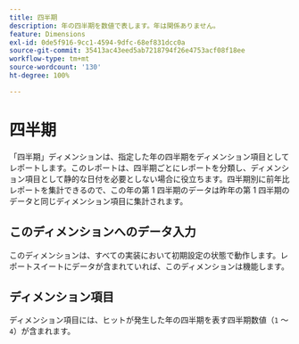 ```yaml
---
title: 四半期
description: 年の四半期を数値で表します。年は関係ありません。
feature: Dimensions
exl-id: 0de5f916-9cc1-4594-9dfc-68ef831dcc0a
source-git-commit: 35413ac43eed5ab7218794f26e4753acf08f18ee
workflow-type: tm+mt
source-wordcount: '130'
ht-degree: 100%

---
```


# 四半期

「四半期」ディメンションは、指定した年の四半期をディメンション項目としてレポートします。このレポートは、四半期ごとにレポートを分類し、ディメンション項目として静的な日付を必要としない場合に役立ちます。四半期別に前年比レポートを集計できるので、この年の第 1 四半期のデータは昨年の第 1 四半期のデータと同じディメンション項目に集計されます。

## このディメンションへのデータ入力

このディメンションは、すべての実装において初期設定の状態で動作します。レポートスイートにデータが含まれていれば、このディメンションは機能します。

## ディメンション項目

ディメンション項目には、ヒットが発生した年の四半期を表す四半期数値（`1` ～ `4`）が含まれます。
